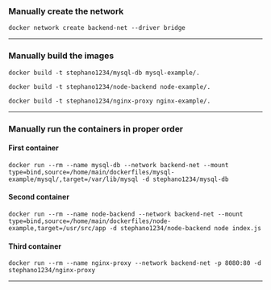 ### Manually create the network
```
docker network create backend-net --driver bridge
```
---
### Manually build the images
```
docker build -t stephano1234/mysql-db mysql-example/.
```
```
docker build -t stephano1234/node-backend node-example/.
```
```
docker build -t stephano1234/nginx-proxy nginx-example/.
```
---
### Manually run the containers in proper order
#### First container
```
docker run --rm --name mysql-db --network backend-net --mount type=bind,source=/home/main/dockerfiles/mysql-example/mysql/,target=/var/lib/mysql -d stephano1234/mysql-db
```
#### Second container
```
docker run --rm --name node-backend --network backend-net --mount type=bind,source=/home/main/dockerfiles/node-example,target=/usr/src/app -d stephano1234/node-backend node index.js
```
#### Third container
```
docker run --rm --name nginx-proxy --network backend-net -p 8080:80 -d stephano1234/nginx-proxy
```
---
